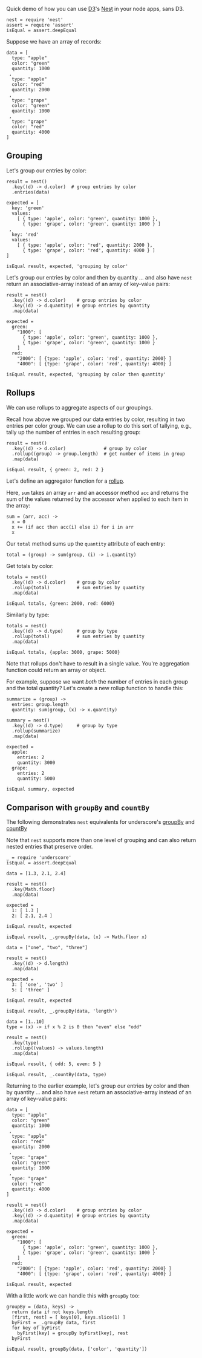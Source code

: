 Quick demo of how you can use [D3](http://http://d3js.org)'s [Nest](https://github.com/mbostock/d3/wiki/Arrays#-nest) in your node apps, sans D3.

    nest = require 'nest'
    assert = require 'assert'
    isEqual = assert.deepEqual

Suppose we have an array of records:

    data = [
      type: "apple"
      color: "green"
      quantity: 1000
     , 
      type: "apple"
      color: "red"
      quantity: 2000
     , 
      type: "grape"
      color: "green"
      quantity: 1000
     ,
      type: "grape"
      color: "red"
      quantity: 4000
    ]


## Grouping
  
Let's group our entries by color:

    result = nest()
      .key((d) -> d.color)  # group entries by color
      .entries(data)

    expected = [
      key: 'green'
      values: 
        [ { type: 'apple', color: 'green', quantity: 1000 },
          { type: 'grape', color: 'green', quantity: 1000 } ]
     ,
      key: 'red'
      values: 
        [ { type: 'apple', color: 'red', quantity: 2000 },
          { type: 'grape', color: 'red', quantity: 4000 } ]
    ]

    isEqual result, expected, 'grouping by color'

Let's group our entries by color and then by quantity ... and also have `nest` return an associative-array instead of an array of key-value pairs:

    result = nest()
      .key((d) -> d.color)    # group entries by color
      .key((d) -> d.quantity) # group entries by quantity
      .map(data)

    expected =
      green:
        "1000": [ 
          { type: 'apple', color: 'green', quantity: 1000 },
          { type: 'grape', color: 'green', quantity: 1000 } 
        ]
      red:
        "2000": [ {type: 'apple', color: 'red', quantity: 2000} ]
        "4000": [ {type: 'grape', color: 'red', quantity: 4000} ]

    isEqual result, expected, 'grouping by color then quantity'


## Rollups

We can use rollups to aggregate aspects of our groupings.

Recall how above we grouped our data entries by color, resulting in two entries
per color group.  We can use a rollup to do this sort of tallying, e.g., tally
up the number of entries in each resulting group:

    result = nest()
      .key((d) -> d.color)              # group by color
      .rollup((group) -> group.length)  # get number of items in group
      .map(data)

    isEqual result, { green: 2, red: 2 }


Let's define an aggregator function for a [rollup](https://github.com/mbostock/d3/wiki/Arrays#wiki-nest_rollup).  

Here, `sum` takes an array `arr` and an accessor method `acc` and returns the sum of the values returned by the accessor when applied to each item in the array:

    sum = (arr, acc) -> 
      x = 0
      x += (if acc then acc(i) else i) for i in arr
      x

Our `total` method sums up the `quantity` attribute of each entry:

    total = (group) -> sum(group, (i) -> i.quantity)

Get totals by color:

    totals = nest()
      .key((d) -> d.color)    # group by color
      .rollup(total)          # sum entries by quantity
      .map(data)

    isEqual totals, {green: 2000, red: 6000}

Similarly by type:

    totals = nest()
      .key((d) -> d.type)     # group by type
      .rollup(total)          # sum entries by quantity
      .map(data)

    isEqual totals, {apple: 3000, grape: 5000}


Note that rollups don't have to result in a single value.  You're aggregation
function could return an array or object.

For example, suppose we want *both* the number of entries in each group and the
total quantity?  Let's create a new rollup function to handle this:

    summarize = (group) -> 
      entries: group.length
      quantity: sum(group, (x) -> x.quantity)

    summary = nest()
      .key((d) -> d.type)     # group by type
      .rollup(summarize)
      .map(data)

    expected = 
      apple:
        entries: 2
        quantity: 3000
      grape:
        entries: 2
        quantity: 5000

    isEqual summary, expected


## Comparison with `groupBy` and `countBy`

The following demonstrates `nest` equivalents for underscore's [groupBy](http://underscorejs.org/#groupBy) and [countBy](http://underscorejs.org/#countBy)

Note that `nest` supports more than one level of grouping and can also return nested entries that preserve order.

    _ = require 'underscore'
    isEqual = assert.deepEqual

<!-- -->

    data = [1.3, 2.1, 2.4]

    result = nest()
      .key(Math.floor)
      .map(data)

    expected = 
      1: [ 1.3 ]
      2: [ 2.1, 2.4 ]

    isEqual result, expected

    isEqual result, _.groupBy(data, (x) -> Math.floor x)

<!-- -->

    data = ["one", "two", "three"]

    result = nest()
      .key((d) -> d.length)
      .map(data)

    expected = 
      3: [ 'one', 'two' ]
      5: [ 'three' ]

    isEqual result, expected

    isEqual result, _.groupBy(data, 'length')

<!-- -->

    data = [1..10]
    type = (x) -> if x % 2 is 0 then "even" else "odd"

    result = nest()
      .key(type)
      .rollup((values) -> values.length)
      .map(data)

    isEqual result, { odd: 5, even: 5 }

    isEqual result, _.countBy(data, type)

<!-- -->

Returning to the earlier example, let's group our entries by color and then by quantity ... and also have `nest` return an associative-array instead of an array of key-value pairs:

    data = [
      type: "apple"
      color: "green"
      quantity: 1000
     , 
      type: "apple"
      color: "red"
      quantity: 2000
     , 
      type: "grape"
      color: "green"
      quantity: 1000
     ,
      type: "grape"
      color: "red"
      quantity: 4000
    ]

    result = nest()
      .key((d) -> d.color)    # group entries by color
      .key((d) -> d.quantity) # group entries by quantity
      .map(data)

    expected =
      green:
        "1000": [ 
          { type: 'apple', color: 'green', quantity: 1000 },
          { type: 'grape', color: 'green', quantity: 1000 } 
        ]
      red:
        "2000": [ {type: 'apple', color: 'red', quantity: 2000} ]
        "4000": [ {type: 'grape', color: 'red', quantity: 4000} ]

    isEqual result, expected

With a little work we can handle this with `groupBy` too:

    groupBy = (data, keys) ->
      return data if not keys.length
      [first, rest] = [ keys[0], keys.slice(1) ]
      byFirst = _.groupBy data, first
      for key of byFirst
        byFirst[key] = groupBy byFirst[key], rest
      byFirst

    isEqual result, groupBy(data, ['color', 'quantity'])

